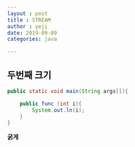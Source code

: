 ```yaml
---
layout : post
title : STREAM
author : yeji
date: 2019-09-09 
categories: java

---
```

## 두번째 크기

```java
public static void main(String args[]){

	public func (int i){
		System.out.ln(i);
	}
}
```
**굵게** 

